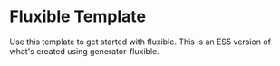 # Fluxible Template

Use this template to get started with fluxible. This is an ES5 version of what's created using generator-fluxible.
